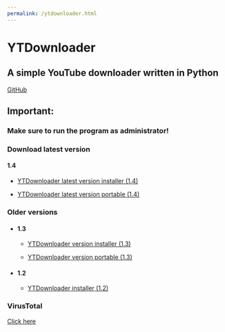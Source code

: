 ```yaml
---
permalink: /ytdownloader.html
---
```

# YTDownloader
## A simple YouTube downloader written in Python

[GitHub](https://github.com/GPGamer98/YTDownloader)

## Important:
### Make sure to run the program as administrator!

### Download latest version
#### 1.4
- [YTDownloader latest version installer (1.4)](https://github.com/GPGamer98/YTDownloader/releases/tag/v1.4)

- [YTDownloader latest version portable (1.4)](https://github.com/GPGamer98/YTDownloader/releases/tag/v1.4Portable)
### Older versions
- #### 1.3
  - [YTDownloader version installer (1.3)](https://github.com/GPGamer98/YTDownloader/releases/tag/v1.3)

  - [YTDownloader version portable (1.3)](https://github.com/GPGamer98/YTDownloader/releases/tag/v1.3Portable)

- #### 1.2
  - [YTDownloader installer (1.2)](https://github.com/GPGamer98/YTDownloader/releases/tag/v1.2)

### VirusTotal
[Click here](https://gpgamer98.github.io/virustotal/ytdownloader.html)
